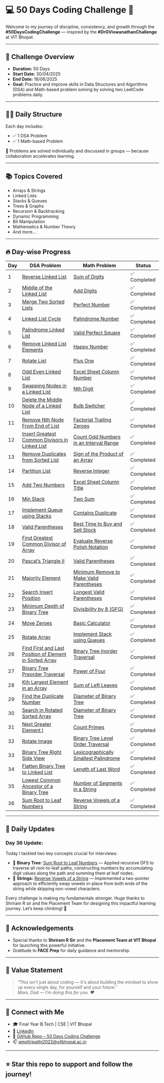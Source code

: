 # 💻 50 Days Coding Challenge 🚀

Welcome to my journey of discipline, consistency, and growth through the **#50DaysCodingChallenge** — inspired by the **#DrGViswanathanChallenge** at VIT Bhopal.

---

## 📅 Challenge Overview

- **Duration:** 50 Days  
- **Start Date:** 30/04/2025  
- **End Date:** 18/06/2025  
- **Goal:** Practice and improve skills in Data Structures and Algorithms (DSA) and Math-based problem solving by solving two LeetCode problems daily.

---

## 👨‍💻 Daily Structure

Each day includes:  
- ✅ 1 DSA Problem  
- ✅ 1 Math-based Problem  

📝 Problems are solved individually and discussed in groups — because collaboration accelerates learning.

---

## 📚 Topics Covered

- Arrays & Strings  
- Linked Lists  
- Stacks & Queues  
- Trees & Graphs  
- Recursion & Backtracking  
- Dynamic Programming  
- Bit Manipulation  
- Mathematics & Number Theory  
- And more...

---

## 🔥 Day-wise Progress

| Day | DSA Problem | Math Problem | Status |
|-----|-------------|--------------|--------|
| 1   | [Reverse Linked List](https://leetcode.com/problems/reverse-linked-list/) | [Sum of Digits](https://leetcode.com/problems/sum-of-digits-in-the-minimum-number/) | ✅ Completed |
| 2   | [Middle of the Linked List](https://leetcode.com/problems/middle-of-the-linked-list/) | [Add Digits](https://leetcode.com/problems/add-digits/) | ✅ Completed |
| 3   | [Merge Two Sorted Lists](https://leetcode.com/problems/merge-two-sorted-lists/) | [Perfect Number](https://leetcode.com/problems/perfect-number/) | ✅ Completed |
| 4   | [Linked List Cycle](https://leetcode.com/problems/linked-list-cycle/) | [Palindrome Number](https://leetcode.com/problems/palindrome-number/) | ✅ Completed |
| 5   | [Palindrome Linked List](https://leetcode.com/problems/palindrome-linked-list/) | [Valid Perfect Square](https://leetcode.com/problems/valid-perfect-square/) | ✅ Completed |
| 6   | [Remove Linked List Elements](https://leetcode.com/problems/remove-linked-list-elements/) | [Happy Number](https://leetcode.com/problems/happy-number/) | ✅ Completed |
| 7   | [Rotate List](https://leetcode.com/problems/rotate-list/) | [Plus One](https://leetcode.com/problems/plus-one/) | ✅ Completed |
| 8   | [Odd Even Linked List](https://leetcode.com/problems/odd-even-linked-list/) | [Excel Sheet Column Number](https://leetcode.com/problems/excel-sheet-column-number/) | ✅ Completed |
| 9   | [Swapping Nodes in a Linked List](https://leetcode.com/problems/swapping-nodes-in-a-linked-list/) | [Nth Digit](https://leetcode.com/problems/nth-digit/) | ✅ Completed |
| 10  | [Delete the Middle Node of a Linked List](https://leetcode.com/problems/delete-the-middle-node-of-a-linked-list/) | [Bulb Switcher](https://leetcode.com/problems/bulb-switcher/) | ✅ Completed |
| 11  | [Remove Nth Node From End of List](https://leetcode.com/problems/remove-nth-node-from-end-of-list/) | [Factorial Trailing Zeroes](https://leetcode.com/problems/factorial-trailing-zeroes/) | ✅ Completed |
| 12  | [Insert Greatest Common Divisors in Linked List](https://leetcode.com/problems/insert-greatest-common-divisors-in-linked-list/) | [Count Odd Numbers in an Interval Range](https://leetcode.com/problems/count-odd-numbers-in-an-interval-range/) | ✅ Completed |
| 13  | [Remove Duplicates from Sorted List](https://leetcode.com/problems/remove-duplicates-from-sorted-list/) | [Sign of the Product of an Array](https://leetcode.com/problems/sign-of-the-product-of-an-array/) | ✅ Completed |
| 14  | [Partition List](https://leetcode.com/problems/partition-list/) | [Reverse Integer](https://leetcode.com/problems/reverse-integer/) | ✅ Completed |
| 15  | [Add Two Numbers](https://leetcode.com/problems/add-two-numbers/) | [Excel Sheet Column Title](https://leetcode.com/problems/excel-sheet-column-title/) | ✅ Completed |
| 16  | [Min Stack](https://leetcode.com/problems/min-stack/) | [Two Sum](https://leetcode.com/problems/two-sum/) | ✅ Completed |
| 17  | [Implement Queue using Stacks](https://leetcode.com/problems/implement-queue-using-stacks/) | [Contains Duplicate](https://leetcode.com/problems/contains-duplicate/) | ✅ Completed |
| 18  | [Valid Parentheses](https://leetcode.com/problems/valid-parentheses/) | [Best Time to Buy and Sell Stock](https://leetcode.com/problems/best-time-to-buy-and-sell-stock/) | ✅ Completed |
| 19  | [Find Greatest Common Divisor of Array](https://leetcode.com/problems/find-greatest-common-divisor-of-array/) | [Evaluate Reverse Polish Notation](https://leetcode.com/problems/evaluate-reverse-polish-notation/) | ✅ Completed |
| 20  | [Pascal’s Triangle II](https://leetcode.com/problems/pascals-triangle-ii/) | [Valid Parentheses](https://leetcode.com/problems/valid-parentheses/) | ✅ Completed |
| 21  | [Majority Element](https://leetcode.com/problems/majority-element/) | [Minimum Remove to Make Valid Parentheses](https://leetcode.com/problems/minimum-remove-to-make-valid-parentheses/) | ✅ Completed |
| 22  | [Search Insert Position](https://leetcode.com/problems/search-insert-position/) | [Longest Valid Parentheses](https://leetcode.com/problems/longest-valid-parentheses/) | ✅ Completed |
| 23  | [Minimum Depth of Binary Tree](https://leetcode.com/problems/minimum-depth-of-binary-tree/) | [Divisibility by 8 (GFG)](https://www.geeksforgeeks.org/problems/divisible-by-8/1) | ✅ Completed |
| 24  | [Move Zeroes](https://leetcode.com/problems/move-zeroes/) | [Basic Calculator](https://leetcode.com/problems/basic-calculator/) | ✅ Completed |
| 25  | [Rotate Array](https://leetcode.com/problems/rotate-array/) | [Implement Stack using Queues](https://leetcode.com/problems/implement-stack-using-queues/) | ✅ Completed |
| 26  | [Find First and Last Position of Element in Sorted Array](https://leetcode.com/problems/find-first-and-last-position-of-element-in-sorted-array/) | [Binary Tree Inorder Traversal](https://leetcode.com/problems/binary-tree-inorder-traversal/) | ✅ Completed |
| 27  | [Binary Tree Preorder Traversal](https://leetcode.com/problems/binary-tree-preorder-traversal/) | [Power of Four](https://leetcode.com/problems/power-of-four/) | ✅ Completed |
| 28  | [Kth Largest Element in an Array](https://leetcode.com/problems/kth-largest-element-in-an-array/) | [Sum of Left Leaves](https://leetcode.com/problems/sum-of-left-leaves/) | ✅ Completed |
| 29  | [Find the Duplicate Number](https://leetcode.com/problems/find-the-duplicate-number/) | [Diameter of Binary Tree](https://leetcode.com/problems/diameter-of-binary-tree/) | ✅ Completed |
| 30  | [Search in Rotated Sorted Array](https://leetcode.com/problems/search-in-rotated-sorted-array/) | [Diameter of Binary Tree](https://leetcode.com/problems/diameter-of-binary-tree/) | ✅ Completed |
| 31  | [Next Greater Element I](https://leetcode.com/problems/next-greater-element-i/) | [Count Primes](https://leetcode.com/problems/count-primes/) | ✅ Completed |
| 32  | [Rotate Image](https://leetcode.com/problems/rotate-image/) | [Binary Tree Level Order Traversal](https://leetcode.com/problems/binary-tree-level-order-traversal/) | ✅ Completed |
| 33  | [Binary Tree Right Side View](https://leetcode.com/problems/binary-tree-right-side-view) | [Lexicographically Smallest Palindrome](https://leetcode.com/problems/lexicographically-smallest-palindrome/) | ✅ Completed |
| 34  | [Flatten Binary Tree to Linked List](https://leetcode.com/problems/flatten-binary-tree-to-linked-list/) | [Length of Last Word](https://leetcode.com/problems/length-of-last-word/) | ✅ Completed |
| 35  | [Lowest Common Ancestor of a Binary Tree](https://leetcode.com/problems/lowest-common-ancestor-of-a-binary-tree/) | [Number of Segments in a String](https://leetcode.com/problems/number-of-segments-in-a-string/) | ✅ Completed |
| 36  | [Sum Root to Leaf Numbers](https://leetcode.com/problems/sum-root-to-leaf-numbers/) | [Reverse Vowels of a String](https://leetcode.com/problems/reverse-vowels-of-a-string/) | ✅ Completed |

---

## 📢 Daily Updates

### Day 36 Update:
Today I tackled two key concepts crucial for interviews:

- 🔄 **Binary Tree:** [Sum Root to Leaf Numbers](https://leetcode.com/problems/sum-root-to-leaf-numbers/) — Applied recursive DFS to traverse all root-to-leaf paths, constructing numbers by accumulating digit values along the path and summing them at leaf nodes.
- 🌳 **Strings:** [Reverse Vowels of a String](https://leetcode.com/problems/reverse-vowels-of-a-string/) — Implemented a two-pointer approach to efficiently swap vowels in-place from both ends of the string while skipping non-vowel characters.

Every challenge is making my fundamentals stronger. Huge thanks to Shriram R sir and the Placement Team for designing this impactful learning journey. Let’s keep climbing! 🚀

---

## 🙏 Acknowledgements

- Special thanks to **Shriram R Sir** and the **Placement Team at VIT Bhopal** for launching this powerful initiative.  
- Gratitude to **FACE Prep** for daily guidance and mentorship.

---

## 🧠 Value Statement

> “This isn't just about coding — it's about building the mindset to show up every single day, for yourself and your future.”  
> *Mom, Dad — I’m doing this for you. ❤*

---

## 📌 Connect with Me

- 🎓 Final Year B.Tech | CSE | VIT Bhopal  
- 🔗 [LinkedIn](https://www.linkedin.com/in/amol-tri12/)  
- 📂 [GitHub Repo – 50 Days Coding Challenge](https://github.com/amoltrip28)  
- 📫 amoltripathi2022@vitbhopal.ac.in  

---

## ⭐ Star this repo to support and follow the journey!
